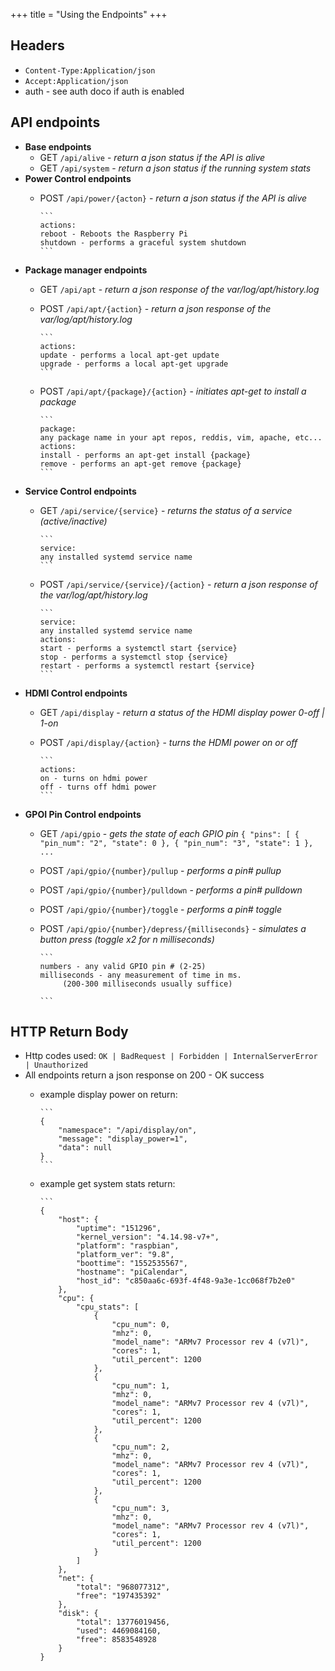 +++
title = "Using the Endpoints"
+++

## Headers
  * `Content-Type:Application/json`
  * `Accept:Application/json`
  * auth - see auth doco if auth is enabled

## API endpoints
* **Base endpoints**
  * GET `/api/alive` - _return a json status if the API is alive_
  * GET `/api/system` - _return a json status if the running system stats_
* **Power Control endpoints**
  * POST `/api/power/{acton}` - _return a json status if the API is alive_

        ```
        actions:
        reboot - Reboots the Raspberry Pi
        shutdown - performs a graceful system shutdown
        ```

* **Package manager endpoints**
  * GET `/api/apt` - _return a json response of the var/log/apt/history.log_
  * POST `/api/apt/{action}` - _return a json response of the var/log/apt/history.log_

        ```
        actions:
        update - performs a local apt-get update
        upgrade - performs a local apt-get upgrade
        ```

  * POST `/api/apt/{package}/{action}` - _initiates apt-get to install a package_

        ```
        package:
        any package name in your apt repos, reddis, vim, apache, etc...
        actions:
        install - performs an apt-get install {package}
        remove - performs an apt-get remove {package}
        ```

* **Service Control endpoints**
  * GET `/api/service/{service}` - _returns the status of a service (active/inactive)_
 
        ```
        service:
        any installed systemd service name
        ``` 
        
  * POST `/api/service/{service}/{action}` - _return a json response of the var/log/apt/history.log_

        ```
        service:
        any installed systemd service name
        actions:
        start - performs a systemctl start {service}
        stop - performs a systemctl stop {service}
        restart - performs a systemctl restart {service}
        ```

* **HDMI Control endpoints**
  * GET `/api/display` - _return a status of the HDMI display power 0-off | 1-on_
  * POST `/api/display/{action}` - _turns the HDMI power on or off_

        ```
        actions:
        on - turns on hdmi power
        off - turns off hdmi power
        ```

* **GPOI Pin Control endpoints**
  * GET `/api/gpio` - _gets the state of each GPIO pin_
        ```
        {
            "pins": [
                {
                    "pin_num": "2",
                    "state": 0
                },
                {
                    "pin_num": "3",
                    "state": 1
                },
                ...       
        ```
        
  * POST `/api/gpio/{number}/pullup` - _performs a pin# pullup_
  * POST `/api/gpio/{number}/pulldown` - _performs a pin# pulldown_
  * POST `/api/gpio/{number}/toggle` - _performs a pin# toggle_
  * POST `/api/gpio/{number}/depress/{milliseconds}` - _simulates a button press (toggle x2 for n milliseconds)_
     
        ```
        numbers - any valid GPIO pin # (2-25)
        milliseconds - any measurement of time in ms. 
             (200-300 milliseconds usually suffice)
        
        ```

## HTTP Return Body
* Http codes used: `OK | BadRequest | Forbidden | InternalServerError | Unauthorized`
* All endpoints return a json response on 200 - OK success
  * example display power on return:

        ```
        {
            "namespace": "/api/display/on",
            "message": "display_power=1",
            "data": null
        }
        ```

  * example get system stats return:

        ```
        {
            "host": {
                "uptime": "151296",
                "kernel_version": "4.14.98-v7+",
                "platform": "raspbian",
                "platform_ver": "9.8",
                "boottime": "1552535567",
                "hostname": "piCalendar",
                "host_id": "c850aa6c-693f-4f48-9a3e-1cc068f7b2e0"
            },
            "cpu": {
                "cpu_stats": [
                    {
                        "cpu_num": 0,
                        "mhz": 0,
                        "model_name": "ARMv7 Processor rev 4 (v7l)",
                        "cores": 1,
                        "util_percent": 1200
                    },
                    {
                        "cpu_num": 1,
                        "mhz": 0,
                        "model_name": "ARMv7 Processor rev 4 (v7l)",
                        "cores": 1,
                        "util_percent": 1200
                    },
                    {
                        "cpu_num": 2,
                        "mhz": 0,
                        "model_name": "ARMv7 Processor rev 4 (v7l)",
                        "cores": 1,
                        "util_percent": 1200
                    },
                    {
                        "cpu_num": 3,
                        "mhz": 0,
                        "model_name": "ARMv7 Processor rev 4 (v7l)",
                        "cores": 1,
                        "util_percent": 1200
                    }
                ]
            },
            "net": {
                "total": "968077312",
                "free": "197435392"
            },
            "disk": {
                "total": 13776019456,
                "used": 4469084160,
                "free": 8583548928
            }
        }
      ```
